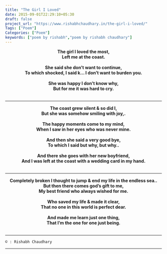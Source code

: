 ```yaml
---
title: "The Girl I Loved"
date: 2015-09-01T22:29:10+05:30
draft: false
project_url: "https://www.rishabhchaudhary.in/the-girl-i-loved/"
Tags: ["Poem"]
Categories: ["Poem"]
keywords: ["poem by rishabh","poem by rishabh chaudhary"]
---
```



<center><b>
The girl I loved the most,<br>
Left me at the coast.<br><br>
She said she don’t want to continue,<br>
To which shocked, I said k… I don’t want to burden you.<br><br>
She was happy I don’t know why,<br>
But for me it was hard to cry.<br><br>
</b></center>

_______________________________________

<center><b>
The coast grew silent & so did I,<br>
But she was somehow smiling with joy,.<br><br>
The happy moments come to my mind,<br>
When I saw in her eyes who was never mine.<br><br>
And then she said a very good bye,<br>
To which I said but why, but why..<br><br>
And there she goes with her new boyfriend,<br>
And I was left at the coast with a wedding card in my hand.<br><br>
</b></center>

___________________________________________

<center><b>
Completely broken I thought to jump & end my life in the endless sea..<br>
But then there comes god’s gift to me,<br>
My best friend who always wished for me.<br><br>
Who saved my life & made it clear,<br>
That no one in this world is perfect dear.<br><br>
And made me learn just one thing,<br>
That I’m the one for one just being.<br><br>
</b></center>


___________________________________________
```
© : Rishabh Chaudhary
```

___________________________________________
